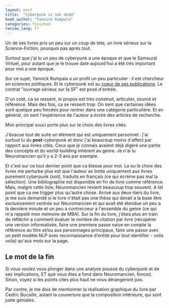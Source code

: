 ```yaml
---
layout: post
title:  "Cyberpunk is not dead"
book_author: "Yannick Rumpala"
categories: finished
review_lang: fr
---
```


Un de ses livres pris un peu sur un coup de tete, un livre sérieux sur la Science-Fiction, pourquoi pas après tout.

Surtout que j'ai lu un peu de cyberpunk a une époque et que le Samouraï Virtuel, pour autant que je le trouve daté aujourd'hui a été très important pour moi a une époque.

Sur ce sujet, Yannick Rumpala a un profil un peu particulier : il est chercheur en sciences politiques. Et le cyberpunk est au [coeur de ses publications](https://www.cairn.info/publications-de-Yannick-Rumpala--14953.htm). Le contrat "ouvrage sérieux sur la SF" est posé d'entrée.

D'un coté, ca se ressent, le propos est très construit, articulier, sourcé et référencé. Mais des fois, ca se ressent trop. On sent que certaines idées sont quelque peu forcées pour rentrer dans une catégorie particulière. Et en général, on sent l'expérience de l'auteur a écrire des articles de recherche.

Mon principal souci porte plus sur le choix des livres cités.

J'évacue tout de suite un élément qui est uniquement personnel : j'ai surtout lu du **post**-cyberpunk et donc j'ai beaucoup moins d'affect par rapport aux livres cités. Ceux que je connais avaient déjà digéré une partie des concepts et du world-building inhérent au genre. Je n'ai lu Neuromancien qu'il y a 2-3 ans par exemple.

Et c'est sur ce tout dernier point que ca blesse pour moi. La ou le choix des livres me perturbe plus est que l'auteur se limite uniquement aux livres purement cyberpunk (soit), traduits en français (ce qui écrème pas mal la sélection). Une bibliographie est disponible en fin de livre comme référence. Mais, malgré cette liste, Neuromancien revient beaucoup trop souvent. A tel point que ca me trigger plus qu'autre chose. Arrivé aux deux-tiers du livre, je me suis demandé si le livre n'était pas une thèse qui devait a la base être exclusivement centrée sur Neuromancien et qui avait été étendue un peu a la dernière minute et un peu a contrecoeur a l'ensemble du genre (ce qui m'a rappelé mon mémoire de MBA). Sur la fin du livre, j'étais plus en train de réfléchir a comment évaluer le nombre de citation par livre (récupérer une version informatisée, faire une premiere passe naive en compte la référence au titre et/ou aux personnages principaux, faire une passe avec un petit modèle NLP avec reconnaissance d'entité pour tout identifier - voila voila) qu'aux mots sur la page.

## Le mot de la fin

Si vous voulez vous plonger dans une analyse poussé du cyberpunk et de ses implications, ET que vous êtes a fond dans Neuromancien, foncez. Sinon, voyez si les points cités plus haut ne vous dérangeront pas.

Par contre, je me dois de mentionner la réalisation graphique du livre par Cedric Bucaille, autant la couverture que la composition intérieure, qui sont juste géniales.